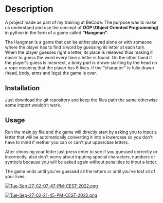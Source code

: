 # **Description**
A project made as part of my training at BeCode. The purpose was to make us understand and use the concept of **OOP (Object Oriented Programming)** in python in the form of a game called **"Hangman"**.

The Hangman is a game that can be either played alone or with someone where the player has to find a word by guessing its letter at each turn. When the player guesses right a letter, its place is releaved thus making it easier to guess the word every time a letter is found. On the other hand if the player's guess is incorrect, a body part is drawn starting by the head on a rope meaning that the player has 6 lives. If the "character" is fully drawn (head, body, arms and legs) the game is over.

## Installation
Just download the git repository and keep the files path the same otherwise some import wouldn't work.

## Usage
Run the main.py file and the game will directly start by asking you to input a letter that will be automatically converting it into a lowercase so you don't have to mind if wether you can or can't put uppercase letters.

After choosing your letter just press enter to see if you guessed correctly or incorrectly, also don't worry about inputing special characters, numbers or symbols because you will be asked again without penalities to input a letter.

The game ends until you've guessed all the letters or until you've lost all of your lives.

[![Tue-Sep-27-02-07-47-PM-CEST-2022.png](https://i.postimg.cc/PJMNjVYD/Tue-Sep-27-02-07-47-PM-CEST-2022.png)](https://postimg.cc/gLnGyDMc)

[![Tue-Sep-27-02-21-45-PM-CEST-2022.png](https://i.postimg.cc/DfWT3Md3/Tue-Sep-27-02-21-45-PM-CEST-2022.png)](https://postimg.cc/XX0hwxzs)